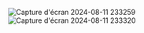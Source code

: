 ![Capture d'écran 2024-08-11 233259](https://github.com/user-attachments/assets/c9feffdb-3fea-4d64-a532-bb90a86125a4)
![Capture d'écran 2024-08-11 233320](https://github.com/user-attachments/assets/e17774f6-f210-406b-8957-474b98fac902)
